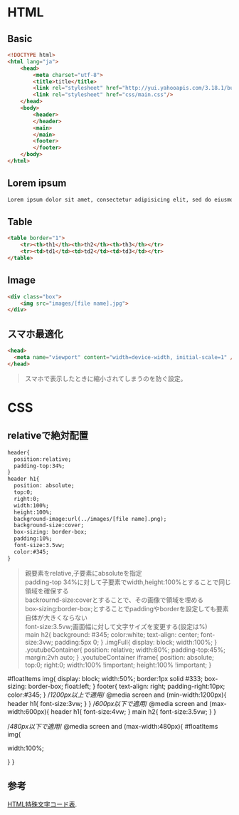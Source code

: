 # HTML
## Basic
~~~html
<!DOCTYPE html>
<html lang="ja">
	<head>
		<meta charset="utf-8">
		<title>title</title>
		<link rel="stylesheet" href="http://yui.yahooapis.com/3.18.1/build/cssreset/cssreset-min.css">
		<link rel="stylesheet" href="css/main.css"/>
	</head>
	<body>
		<header>
		</header>
		<main>
		</main>
		<footer>
		</footer>
	</body>
</html>
~~~
## Lorem ipsum
~~~html
Lorem ipsum dolor sit amet, consectetur adipisicing elit, sed do eiusmod tempor incididunt ut labore et dolore magna aliqua. Ut enim ad minim veniam, quis nostrud exercitation ullamco laboris nisi ut aliquip ex ea commodo consequat. Duis aute irure dolor in reprehenderit in voluptate velit esse cillum dolore eu fugiat nulla pariatur. Excepteur sint occaecat cupidatat non proident, sunt in culpa qui officia deserunt mollit anim id est laborum.
~~~
## Table
~~~html
<table border="1">
	<tr><th>th1</th><th>th2</th><th>th3</th></tr>
	<tr><td>td1</td><td>td2</td><td>td3</td></tr>
</table>
~~~
## Image
~~~html
<div class="box">
	<img src="images/[file name].jpg">
</div>
~~~
## スマホ最適化
~~~html
<head>
  <meta name="viewport" content="width=device-width, initial-scale=1" />
</head>
~~~
> スマホで表示したときに縮小されてしまうのを防ぐ設定。
# CSS
## relativeで絶対配置
~~~html
header{
  position:relative;
  padding-top:34%;
}
header h1{
  position: absolute;
  top:0;
  right:0;
  width:100%;
  height:100%;
  background-image:url(../images/[file name].png);
  background-size:cover;
  box-sizing: border-box;
  padding:10%;
  font-size:3.5vw;
  color:#345;
}
~~~
> 親要素をrelative,子要素にabsoluteを指定  
> padding-top 34%に対して子要素でwidth,height:100%とすることで同じ領域を確保する  
> backrournd-size:coverとすることで、その画像で領域を埋める  
> box-sizing:border-box;とすることでpaddingやborderを設定しても要素自体が大きくならない  
> font-size:3.5vw;画面幅に対して文字サイズを変更する(設定は%)  
main h2{
  background: #345;
  color:white;
  text-align: center;
  font-size:3vw;
  padding:5px 0;
}
.imgFull{
  display: block;
  width:100%;
}
.youtubeContainer{
  position: relative;
  width:80%;
  padding-top:45%;
  margin:2vh auto;
}
.youtubeContainer iframe{
  position: absolute;
  top:0;
  right:0;
  width:100% !important;
  height:100% !important;
}

#floatItems img{
  display: block;
  width:50%;
border:1px solid #333;
  box-sizing: border-box;
  float:left;
}
footer{
  text-align: right;
  padding-right:10px;
  color:#345;
}
/*1200px以上で適用*/
@media screen and (min-width:1200px){
  header h1{
    font-size:3vw;
  }
}
/*600px以下で適用*/
@media screen and (max-width:600px){
  header h1{
    font-size:4vw;
  }
  main h2{
    font-size:3.5vw;
  }
}

/*480px以下で適用*/
@media screen and (max-width:480px){
  #floatItems img{

  width:100%;

 }
}


## 参考
[HTML特殊文字コード表](http://www.shurey.com/js/labo/character.html).
